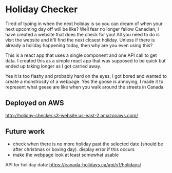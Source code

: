 # Holiday Checker

Tired of typing in when the next holiday is so you can dream of when your next upcoming day off will be like? Well fear no longer fellow Canadian, I have created a website that does the check for you! All you need to do is visit the website and it'll find the next closest holiday. Unless if there is already a holiday happening today, then why are you even using this?

This is a react app that uses a single component and one API call to get data. I created this as a simple react app that was supposed to be quick but ended up taking longer as I got carried away. 

Yes it is too flashy and probably hard on the eyes, I got bored and wanted to create a monstrosity of a webpage.
Yes the goose is annoying, I made it to represent what geese are like when you walk around the streets in Canada

## Deployed on AWS
http://holiday-checker.s3-website.us-east-2.amazonaws.com/

## Future work
- check when there is no more holiday past the selected date (should be after christmas or boxing day). display error if this occurs
- make the webpage look at least somewhat usable
  
API for holiday data: https://canada-holidays.ca/api/v1/holidays/
